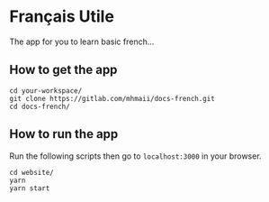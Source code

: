 # Français Utile

The app for you to learn basic french...

## How to get the app

```
cd your-workspace/
git clone https://gitlab.com/mhmaii/docs-french.git
cd docs-french/
```

## How to run the app

Run the following scripts then go to `localhost:3000` in your browser.

```
cd website/
yarn
yarn start
```
